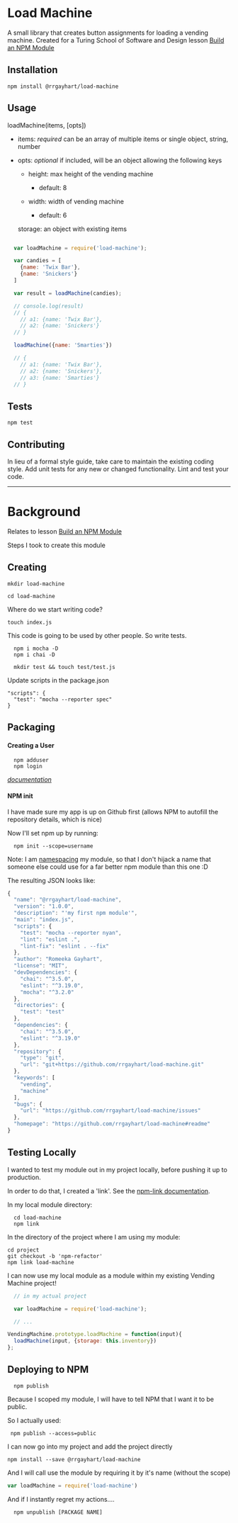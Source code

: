 Load Machine
=========

A small library that creates button assignments for loading a vending machine. Created for a Turing School of Software and Design lesson [Build an NPM Module](http://frontend.turing.io/lessons/build-an-npm-module.html)

## Installation

  `npm install @rrgayhart/load-machine`

## Usage

  loadMachine(items, [opts])

  - items: _required_ can be an array of multiple items or single object, string, number

  - opts: _optional_ if included, will be an object allowing the following keys

    - height: max height of the vending machine
      - default: 8

    - width: width of vending machine
      - default: 6

    storage: an object with existing items

```js

  var loadMachine = require('load-machine');

  var candies = [
    {name: 'Twix Bar'},
    {name: 'Snickers'}
  ]

  var result = loadMachine(candies);

  // console.log(result)
  // {
    // a1: {name: 'Twix Bar'},
    // a2: {name: 'Snickers'}
  // }

  loadMachine({name: 'Smarties'})

  // {
    // a1: {name: 'Twix Bar'},
    // a2: {name: 'Snickers'},
    // a3: {name: 'Smarties'}
  // }

```

## Tests

  `npm test`

## Contributing

In lieu of a formal style guide, take care to maintain the existing coding style. Add unit tests for any new or changed functionality. Lint and test your code.

----

# Background

Relates to lesson [Build an NPM Module](http://frontend.turing.io/lessons/build-an-npm-module.html)

Steps I took to create this module

## Creating

```
mkdir load-machine

cd load-machine
```

Where do we start writing code?

```
touch index.js
```

This code is going to be used by other people. So write tests.

```
  npm i mocha -D
  npm i chai -D
```

```
  mkdir test && touch test/test.js
```

Update scripts in the package.json

```
"scripts": {
  "test": "mocha --reporter spec"
}
```

## Packaging

#### Creating a User

```
  npm adduser
  npm login
```

<cite>[documentation](https://docs.npmjs.com/cli/adduser)</cite>

#### NPM init

I have made sure my app is up on Github first (allows NPM to autofill the repository details, which is nice)

Now I'll set npm up by running:

```
  npm init --scope=username
```

Note: I am [namespacing](https://docs.npmjs.com/getting-started/scoped-packages#initializing-a-scoped-package) my module, so that I don't hijack a name that someone else could use for a far better npm module than this one :D

The resulting JSON looks like:


```js
{
  "name": "@rrgayhart/load-machine",
  "version": "1.0.0",
  "description": "'my first npm module'",
  "main": "index.js",
  "scripts": {
    "test": "mocha --reporter nyan",
    "lint": "eslint .",
    "lint-fix": "eslint . --fix"
  },
  "author": "Romeeka Gayhart",
  "license": "MIT",
  "devDependencies": {
    "chai": "^3.5.0",
    "eslint": "^3.19.0",
    "mocha": "^3.2.0"
  },
  "directories": {
    "test": "test"
  },
  "dependencies": {
    "chai": "^3.5.0",
    "eslint": "^3.19.0"
  },
  "repository": {
    "type": "git",
    "url": "git+https://github.com/rrgayhart/load-machine.git"
  },
  "keywords": [
    "vending",
    "machine"
  ],
  "bugs": {
    "url": "https://github.com/rrgayhart/load-machine/issues"
  },
  "homepage": "https://github.com/rrgayhart/load-machine#readme"
}
```

## Testing Locally

I wanted to test my module out in my project locally, before pushing it up to production. 

In order to do that, I created a 'link'. See the [npm-link documentation](https://docs.npmjs.com/cli/link).

In my local module directory:

```
  cd load-machine
  npm link
```

In the directory of the project where I am using my module:

```
cd project
git checkout -b 'npm-refactor'
npm link load-machine
```

I can now use my local module as a module within my existing Vending Machine project!

```js
  // in my actual project

  var loadMachine = require('load-machine');

  // ...

VendingMachine.prototype.loadMachine = function(input){
  loadMachine(input, {storage: this.inventory})
};
```

## Deploying to NPM

```
  npm publish
```

Because I scoped my module, I will have to tell NPM that I want it to be public.

So I actually used:

```
 npm publish --access=public
```

I can now go into my project and add the project directly

```
npm install --save @rrgayhart/load-machine
```

And I will call use the module by requiring it by it's name (without the scope)

```js
var loadMachine = require('load-machine')

```

And if I instantly regret my actions....

```
  npm unpublish [PACKAGE NAME]
```